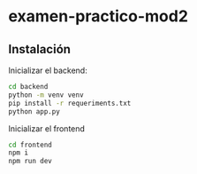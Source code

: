 # examen-practico-mod2

## Instalación
Inicializar el backend:  
```bash
cd backend
python -m venv venv
pip install -r requeriments.txt
python app.py
```
Inicializar el frontend
```bash
cd frontend
npm i
npm run dev
```
